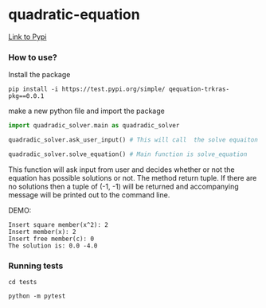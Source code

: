 # quadratic-equation

[Link to Pypi](https://test.pypi.org/project/qequation-trkras-pkg/0.0.1/)

### How to use?

Install the package
```
pip install -i https://test.pypi.org/simple/ qequation-trkras-pkg==0.0.1
```

make a new python file and import the package
```python
import quadradic_solver.main as quadradic_solver

quadradic_solver.ask_user_input() # This will call  the solve equaiton with user inputs.

quadradic_solver.solve_equation() # Main function is solve_equation
```

This function will ask input from user and decides whether or not the equation has
possible solutions or not. The method return tuple. If there are no solutions then a tuple
of (-1, -1) will be returned and accompanying message will be printed out to the command line. 

DEMO:
```
Insert square member(x^2): 2
Insert member(x): 2
Insert free member(c): 0
The solution is: 0.0 -4.0
```

### Running tests

```
cd tests

python -m pytest
```